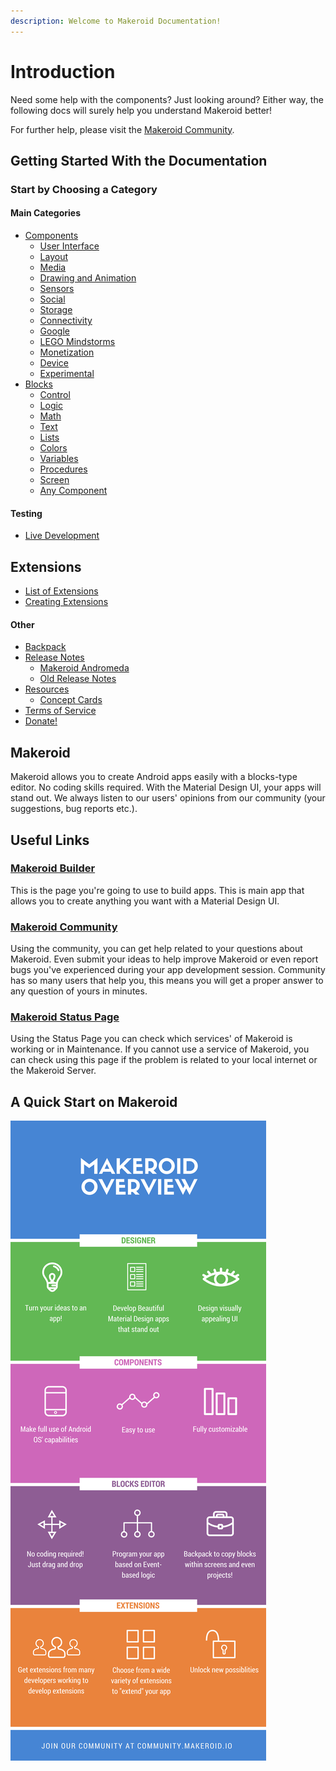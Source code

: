 ```yaml
---
description: Welcome to Makeroid Documentation!
---
```


# Introduction

Need some help with the components? Just looking around? Either way, the following docs will surely help you understand Makeroid better!

For further help, please visit the [Makeroid Community](https://community.makeroid.io).

## Getting Started With the Documentation

### Start by Choosing a Category

#### Main Categories

* [Components](components/)
  * [User Interface](components/user-interface/)
  * [Layout](components/layout/)
  * [Media](components/media/)
  * [Drawing and Animation](components/drawing-and-animation/)
  * [Sensors](components/sensors/)
  * [Social](components/social/)
  * [Storage](components/storage/)
  * [Connectivity](components/connectivity/)
  * [Google](components/google/)
  * [LEGO Mindstorms](components/lego-mindstorms/)
  * [Monetization](components/monetization/)
  * [Device](components/device/)
  * [Experimental](components/experimental/)
* [Blocks](blocks/)
  * [Control](blocks/control.md)
  * [Logic](blocks/logic.md)
  * [Math](blocks/math.md)
  * [Text](blocks/text.md)
  * [Lists](blocks/lists.md)
  * [Colors](blocks/colors.md)
  * [Variables](blocks/variables.md)
  * [Procedures](blocks/procedures.md)
  * [Screen](blocks/screen.md)
  * [Any Component](blocks/any-component.md)

#### Testing

* [Live Development](testing/live-development/)

## Extensions

* [List of Extensions](extensions/list-of-extensions.md)
* [Creating Extensions](extensions/creating-extensions.md)

#### Other

* [Backpack](other/backpack.md)
* [Release Notes](other/release-notes/)
  * [Makeroid Andromeda](other/release-notes/andromeda.md#1-0-andromeda-or-22-june-2018)
  * [Old Release Notes](other/release-notes/beta.md)
* [Resources](other/resources/)
  * [Concept Cards](other/resources/concept-cards.md)
* [Terms of Service](other/terms-of-service.md)
* [Donate!](https://paypal.me/Makeroid)

## Makeroid

Makeroid allows you to create Android apps easily with a blocks-type editor. No coding skills required. With the Material Design UI, your apps will stand out. We always listen to our users' opinions from our community \(your suggestions, bug reports etc.\).

## Useful Links

### [Makeroid Builder](http://builder.makeroid.io)

This is the page you're going to use to build apps. This is main app that allows you to create anything you want with a Material Design UI.

### [Makeroid Community](https://community.makeroid.io)

Using the community, you can get help related to your questions about Makeroid. Even submit your ideas to help improve Makeroid or even report bugs you've experienced during your app development session. Community has so many users that help you, this means you will get a proper answer to any question of yours in minutes.

### [Makeroid Status Page](https://status.makeroid.io)

Using the Status Page you can check which services' of Makeroid is working or in Maintenance. If you cannot use a service of Makeroid, you can check using this page if the problem is related to your local internet or the Makeroid Server.

## A Quick Start on Makeroid

![](.gitbook/assets/overview.png)


